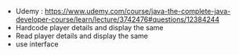 * Udemy : https://www.udemy.com/course/java-the-complete-java-developer-course/learn/lecture/3742476#questions/12384244
* Hardcode player details and display the same
* Read player details and display the same
* use interface
